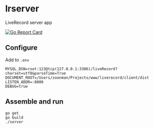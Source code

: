 # lrserver
LiveRecord server app

[![Go Report Card](https://goreportcard.com/badge/github.com/liverecord/server)](https://goreportcard.com/report/github.com/liverecord/server)

## Configure

Add to `.env`
```
MYSQL_DSN=root:123@tcp(127.0.0.1:3306)/liveRecord?charset=utf8&parseTime=True
DOCUMENT_ROOT=/Users/zoonman/Projects/www/liverecord/client/dist
LISTEN_ADDR=:8000
DEBUG=true
```

## Assemble and run
```
go get
go build
./server
```